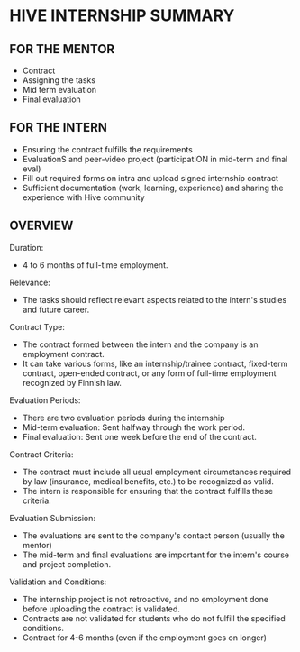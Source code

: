 # HIVE INTERNSHIP SUMMARY

## FOR THE MENTOR

- Contract
- Assigning the tasks
- Mid term evaluation
- Final evaluation

## FOR THE INTERN

- Ensuring the contract fulfills the requirements
- EvaluationS and peer-video project (participatION in mid-term and final eval)
- Fill out required forms on intra and upload signed internship contract
- Sufficient documentation (work, learning, experience) and sharing the experience with Hive community

## OVERVIEW

Duration:
- 4 to 6 months of full-time employment.

Relevance:
- The tasks should reflect relevant aspects related to the intern's studies and future career.

Contract Type:
- The contract formed between the intern and the company is an employment contract.
- It can take various forms, like an internship/trainee contract, fixed-term contract, open-ended contract, or any form of full-time employment recognized by Finnish law.

Evaluation Periods:
- There are two evaluation periods during the internship
- Mid-term evaluation: Sent halfway through the work period.
- Final evaluation: Sent one week before the end of the contract.

Contract Criteria:
-  The contract must include all usual employment circumstances required by law (insurance, medical benefits, etc.) to be recognized as valid.
- The intern is responsible for ensuring that the contract fulfills these criteria.

Evaluation Submission:
- The evaluations are sent to the company's contact person (usually the mentor)
- The mid-term and final evaluations are important for the intern's course and project completion.

Validation and Conditions:
- The internship project is not retroactive, and no employment done before uploading the contract is validated.
- Contracts are not validated for students who do not fulfill the specified conditions.
- Contract for 4-6 months (even if the employment goes on longer)